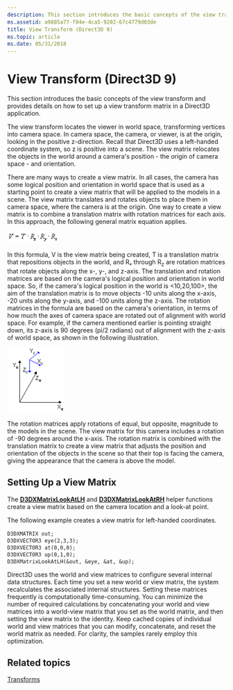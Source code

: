```yaml
---
description: This section introduces the basic concepts of the view transform and provides details on how to set up a view transform matrix in a Direct3D application.
ms.assetid: a9885a77-f04e-4ca5-9202-67c4779d03de
title: View Transform (Direct3D 9)
ms.topic: article
ms.date: 05/31/2018
---
```


# View Transform (Direct3D 9)

This section introduces the basic concepts of the view transform and provides details on how to set up a view transform matrix in a Direct3D application.

The view transform locates the viewer in world space, transforming vertices into camera space. In camera space, the camera, or viewer, is at the origin, looking in the positive z-direction. Recall that Direct3D uses a left-handed coordinate system, so z is positive into a scene. The view matrix relocates the objects in the world around a camera's position - the origin of camera space - and orientation.

There are many ways to create a view matrix. In all cases, the camera has some logical position and orientation in world space that is used as a starting point to create a view matrix that will be applied to the models in a scene. The view matrix translates and rotates objects to place them in camera space, where the camera is at the origin. One way to create a view matrix is to combine a translation matrix with rotation matrices for each axis. In this approach, the following general matrix equation applies.

![equation of the view transform](images/viewtran.png)

In this formula, V is the view matrix being created, T is a translation matrix that repositions objects in the world, and Rₓ through R<sub>z</sub> are rotation matrices that rotate objects along the x-, y-, and z-axis. The translation and rotation matrices are based on the camera's logical position and orientation in world space. So, if the camera's logical position in the world is <10,20,100>, the aim of the translation matrix is to move objects -10 units along the x-axis, -20 units along the y-axis, and -100 units along the z-axis. The rotation matrices in the formula are based on the camera's orientation, in terms of how much the axes of camera space are rotated out of alignment with world space. For example, if the camera mentioned earlier is pointing straight down, its z-axis is 90 degrees (pi/2 radians) out of alignment with the z-axis of world space, as shown in the following illustration.

![illustration of the view space of the camera in comparison to world space](images/camtop.png)

The rotation matrices apply rotations of equal, but opposite, magnitude to the models in the scene. The view matrix for this camera includes a rotation of -90 degrees around the x-axis. The rotation matrix is combined with the translation matrix to create a view matrix that adjusts the position and orientation of the objects in the scene so that their top is facing the camera, giving the appearance that the camera is above the model.

## Setting Up a View Matrix

The [**D3DXMatrixLookAtLH**](d3dxmatrixlookatlh.md) and [**D3DXMatrixLookAtRH**](d3dxmatrixlookatrh.md) helper functions create a view matrix based on the camera location and a look-at point.

The following example creates a view matrix for left-handed coordinates.


```
D3DXMATRIX out;
D3DXVECTOR3 eye(2,3,3);
D3DXVECTOR3 at(0,0,0);
D3DXVECTOR3 up(0,1,0);
D3DXMatrixLookAtLH(&out, &eye, &at, &up);
```



Direct3D uses the world and view matrices to configure several internal data structures. Each time you set a new world or view matrix, the system recalculates the associated internal structures. Setting these matrices frequently is computationally time-consuming. You can minimize the number of required calculations by concatenating your world and view matrices into a world-view matrix that you set as the world matrix, and then setting the view matrix to the identity. Keep cached copies of individual world and view matrices that you can modify, concatenate, and reset the world matrix as needed. For clarity, the samples rarely employ this optimization.

## Related topics

<dl> <dt>

[Transforms](transforms.md)
</dt> </dl>

 

 




